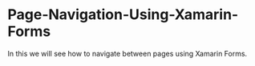# Page-Navigation-Using-Xamarin-Forms
In this we will see how to navigate between pages using Xamarin Forms.
